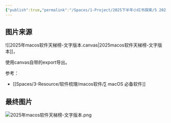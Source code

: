 ```yaml
---
{"publish":true,"permalink":"/Spaces/1-Project/2025下半年小红书探索/5 2025我的macOS软件天梯榜-文字版.md","created":"2025-07-15","modified":"2025-07-15","published":"2025-07-25T18:50:50.623+08:00","cssclasses":""}
---
```



## 图片来源

![[2025年macos软件天梯榜-文字版本.canvas|2025macos软件天梯榜-文字版本]]，

使用canvas自带的export导出。

参考：

- [[Spaces/3-Resource/软件梳理/macos软件/∑ macOS 必备软件]]

## 最终图片

![2025年macos软件天梯榜-文字版本.png](https://pub-pic.oldwinter.top/2025/07/5cb4de1d94923aae9b2c40a06151b508.png)

